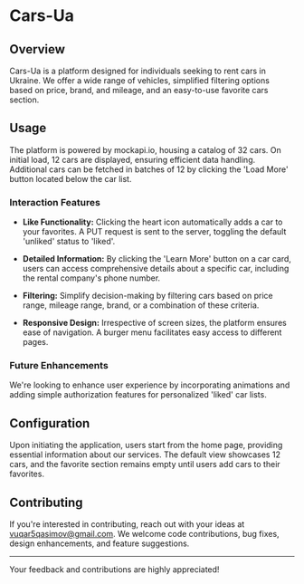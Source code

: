 
# Cars-Ua

## Overview
Cars-Ua is a platform designed for individuals seeking to rent cars in Ukraine. We offer a wide range of vehicles, simplified filtering options based on price, brand, and mileage, and an easy-to-use favorite cars section.

## Usage

The platform is powered by mockapi.io, housing a catalog of 32 cars. On initial load, 12 cars are displayed, ensuring efficient data handling. Additional cars can be fetched in batches of 12 by clicking the 'Load More' button located below the car list.

### Interaction Features

- **Like Functionality:** Clicking the heart icon automatically adds a car to your favorites. A PUT request is sent to the server, toggling the default 'unliked' status to 'liked'.
  
- **Detailed Information:** By clicking the 'Learn More' button on a car card, users can access comprehensive details about a specific car, including the rental company's phone number.

- **Filtering:** Simplify decision-making by filtering cars based on price range, mileage range, brand, or a combination of these criteria.

- **Responsive Design:** Irrespective of screen sizes, the platform ensures ease of navigation. A burger menu facilitates easy access to different pages.

### Future Enhancements

We're looking to enhance user experience by incorporating animations and adding simple authorization features for personalized 'liked' car lists.

## Configuration

Upon initiating the application, users start from the home page, providing essential information about our services. The default view showcases 12 cars, and the favorite section remains empty until users add cars to their favorites.

## Contributing

If you're interested in contributing, reach out with your ideas at vuqar5qasimov@gmail.com. We welcome code contributions, bug fixes, design enhancements, and feature suggestions.

---

Your feedback and contributions are highly appreciated!
